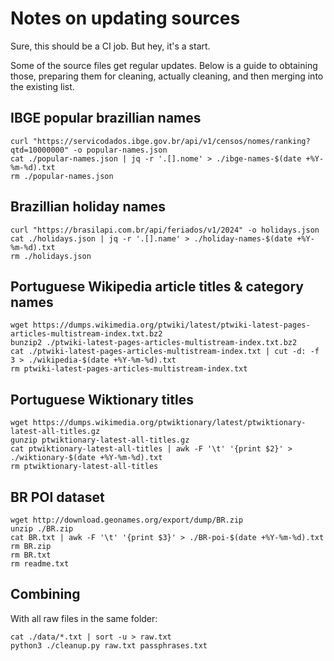 # Notes on updating sources

Sure, this should be a CI job. But hey, it's a start.

Some of the source files get regular updates. Below is a guide to obtaining those, preparing them for cleaning, actually cleaning, and then merging into the existing list.

## IBGE popular brazillian names 

```
curl "https://servicodados.ibge.gov.br/api/v1/censos/nomes/ranking?qtd=10000000" -o popular-names.json 
cat ./popular-names.json | jq -r '.[].nome' > ./ibge-names-$(date +%Y-%m-%d).txt
rm ./popular-names.json
```

## Brazillian holiday names

```
curl "https://brasilapi.com.br/api/feriados/v1/2024" -o holidays.json
cat ./holidays.json | jq -r '.[].name' > ./holiday-names-$(date +%Y-%m-%d).txt
rm ./holidays.json
```

## Portuguese Wikipedia article titles & category names

```
wget https://dumps.wikimedia.org/ptwiki/latest/ptwiki-latest-pages-articles-multistream-index.txt.bz2
bunzip2 ./ptwiki-latest-pages-articles-multistream-index.txt.bz2
cat ./ptwiki-latest-pages-articles-multistream-index.txt | cut -d: -f 3 > ./wikipedia-$(date +%Y-%m-%d).txt
rm ptwiki-latest-pages-articles-multistream-index.txt

```

## Portuguese Wiktionary titles

```
wget https://dumps.wikimedia.org/ptwiktionary/latest/ptwiktionary-latest-all-titles.gz
gunzip ptwiktionary-latest-all-titles.gz
cat ptwiktionary-latest-all-titles | awk -F '\t' '{print $2}' > ./wiktionary-$(date +%Y-%m-%d).txt
rm ptwiktionary-latest-all-titles

```

## BR POI dataset

```
wget http://download.geonames.org/export/dump/BR.zip
unzip ./BR.zip
cat BR.txt | awk -F '\t' '{print $3}' > ./BR-poi-$(date +%Y-%m-%d).txt
rm BR.zip
rm BR.txt
rm readme.txt
```

## Combining

With all raw files in the same folder:

```
cat ./data/*.txt | sort -u > raw.txt
python3 ./cleanup.py raw.txt passphrases.txt
```